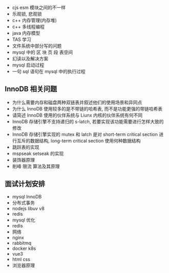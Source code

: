 - cjs esm 模块之间的不一样
- 乐观锁, 悲观锁
- c++ 内存管理(内存堆)
- c++ 多线程编程
- java 内存模型
- TAS 学习
- 文件系统中部分写的问题
- mysql 中的 区 块 页 段 表空间
- 幻读以及解决方案
- mysql 启动过程
- 一句 sql 语句在 mysql 中的执行过程


## InnoDB 相关问题
- 为什么需要内存和磁盘两种双链表并叙述他们的使用场景和异同点
- 为什么 InnoDB 使用较多的是不带链的哈希表, 而不是功能更强的带链哈希表
- 请简述 InnoDB 使用的伙伴系统与 Liunx 内核的伙伴系统有何不同
- InnoDB 存储引擎不支持递归的 s-latch, 若要实现该功能需要进行怎样大致的修改
- InnoDB 存储引擎实现的 mutex 和 latch 是对 short-term critical section 进行互斥的数据结构, long-term critical section 使用何种数据结构
- 跳跃表的实现
- mspseak setseak 的实现
- 装饰器原理
- 削峰 限流 算法及其原理

## 面试计划安排
- mysql InnoDB
- 分布式事务
- nodejs libuv v8
- redis
- mysql 优化
- redis
- 网络
- nginx
- rabbitmq
- docker k8s
- vue3
- html css
- 浏览器原理




